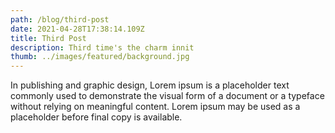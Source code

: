 ```yaml
---
path: /blog/third-post
date: 2021-04-28T17:38:14.109Z
title: Third Post
description: Third time's the charm innit
thumb: ../images/featured/background.jpg
---
```

In publishing and graphic design, Lorem ipsum is a placeholder text commonly used to demonstrate the visual form of a document or a typeface without relying on meaningful content. Lorem ipsum may be used as a placeholder before final copy is available.